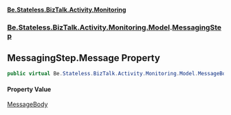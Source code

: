 #### [Be.Stateless.BizTalk.Activity.Monitoring](README.md 'README')
### [Be.Stateless.BizTalk.Activity.Monitoring.Model](Be.Stateless.BizTalk.Activity.Monitoring.Model.md 'Be.Stateless.BizTalk.Activity.Monitoring.Model').[MessagingStep](MessagingStep.md 'Be.Stateless.BizTalk.Activity.Monitoring.Model.MessagingStep')

## MessagingStep.Message Property

```csharp
public virtual Be.Stateless.BizTalk.Activity.Monitoring.Model.MessageBody Message { get; set; }
```

#### Property Value
[MessageBody](MessageBody.md 'Be.Stateless.BizTalk.Activity.Monitoring.Model.MessageBody')